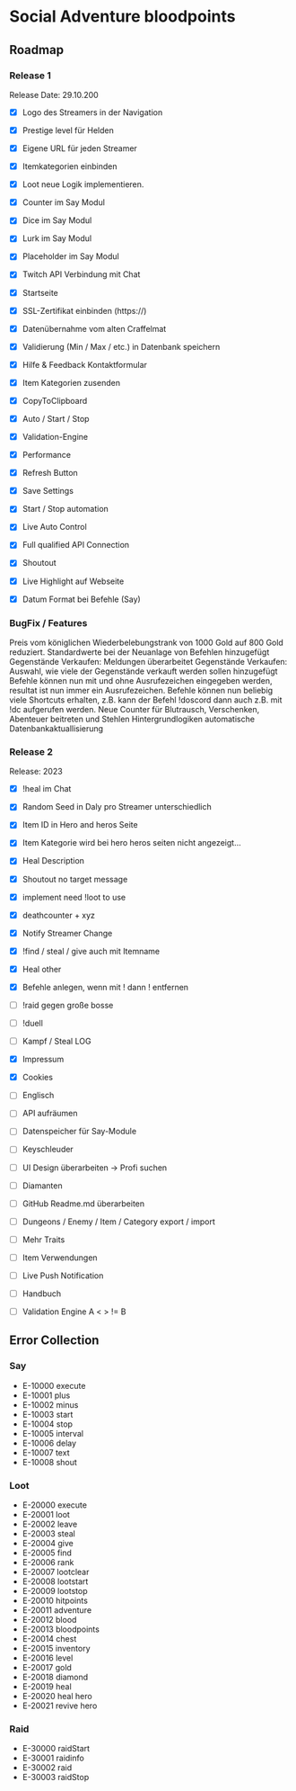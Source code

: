 # Social Adventure bloodpoints

## Roadmap
### Release 1 
Release Date: 29.10.200
- [x] Logo des Streamers in der Navigation
- [x] Prestige level für Helden
- [x] Eigene URL für jeden Streamer
- [x] Itemkategorien einbinden
- [x] Loot neue Logik implementieren.
- [x] Counter im Say Modul
- [x] Dice im Say Modul
- [x] Lurk im Say Modul
- [x] Placeholder im Say Modul
- [x] Twitch API Verbindung mit Chat
- [x] Startseite
- [x] SSL-Zertifikat einbinden (https://)
- [x] Datenübernahme vom alten Craffelmat
- [x] Validierung (Min / Max / etc.) in Datenbank speichern
- [x] Hilfe & Feedback Kontaktformular
- [x] Item Kategorien zusenden    
- [x] CopyToClipboard
- [x] Auto / Start / Stop
- [x] Validation-Engine
- [x] Performance
- [x] Refresh Button
- [x] Save Settings
- [x] Start / Stop automation 
- [x] Live Auto Control
- [x] Full qualified API Connection
- [x]  Shoutout
- [x]  Live Highlight auf Webseite
- [x]  Datum Format bei Befehle (Say)


### BugFix / Features
Preis vom königlichen Wiederbelebungstrank von 1000 Gold auf 800 Gold reduziert.
Standardwerte bei der Neuanlage von Befehlen hinzugefügt
Gegenstände Verkaufen: Meldungen überarbeitet
Gegenstände Verkaufen: Auswahl, wie viele der Gegenstände verkauft werden sollen hinzugefügt
Befehle können nun mit und ohne Ausrufezeichen eingegeben werden, resultat ist nun immer ein Ausrufezeichen.
Befehle können nun beliebig viele Shortcuts erhalten, z.B. kann der Befehl !doscord dann auch z.B. mit !dc aufgerufen werden. 
Neue Counter für Blutrausch, Verschenken, Abenteuer beitreten und Stehlen
Hintergrundlogiken automatische Datenbankaktuallisierung
### Release 2

Release: 2023
- [X]  !heal im Chat
- [X]  Random Seed in Daly pro Streamer unterschiedlich
- [X]  Item ID in Hero and heros Seite
- [X]  Item Kategorie wird bei hero heros seiten nicht angezeigt...
- [X]  Heal Description
- [X]  Shoutout no target message
- [X]  implement need !loot to use
- [X]  deathcounter + xyz
- [X]  Notify Streamer Change
- [X]  !find / steal / give auch mit Itemname
- [X]  Heal other

- [X]  Befehle anlegen, wenn mit ! dann ! entfernen
- [ ]  !raid gegen große bosse
- [ ]  !duell
- [ ]  Kampf / Steal LOG
- [X]  Impressum
- [X]  Cookies

- [ ]  Englisch
- [ ]  API aufräumen
- [ ]  Datenspeicher für Say-Module
- [ ]  Keyschleuder
- [ ]  UI Design überarbeiten -> Profi suchen
- [ ]  Diamanten
- [ ]  GitHub Readme.md überarbeiten
- [ ]  Dungeons / Enemy / Item / Category export / import
- [ ]  Mehr Traits
- [ ]  Item Verwendungen
- [ ]  Live Push Notification
- [ ]  Handbuch
- [ ]  Validation Engine A < > != B

## Error Collection
### Say
* E-10000 execute
* E-10001 plus
* E-10002 minus
* E-10003 start
* E-10004 stop
* E-10005 interval
* E-10006 delay
* E-10007 text
* E-10008 shout

### Loot
* E-20000 execute
* E-20001 loot
* E-20002 leave
* E-20003 steal
* E-20004 give
* E-20005 find
* E-20006 rank
* E-20007 lootclear
* E-20008 lootstart
* E-20009 lootstop
* E-20010 hitpoints
* E-20011 adventure
* E-20012 blood
* E-20013 bloodpoints
* E-20014 chest
* E-20015 inventory
* E-20016 level
* E-20017 gold
* E-20018 diamond
* E-20019 heal
* E-20020 heal hero
* E-20021 revive hero

### Raid
* E-30000 raidStart
* E-30001 raidinfo
* E-30002 raid
* E-30003 raidStop